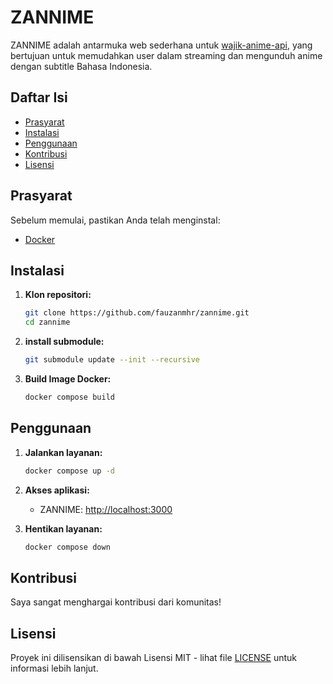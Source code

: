 # ZANNIME 

ZANNIME adalah antarmuka web sederhana untuk [wajik-anime-api](https://github.com/wajik45/wajik-anime-api/), yang bertujuan untuk memudahkan user dalam streaming dan mengunduh anime dengan subtitle Bahasa Indonesia.

## Daftar Isi

- [Prasyarat](#prasyarat)
- [Instalasi](#instalasi)
- [Penggunaan](#penggunaan)
- [Kontribusi](#kontribusi)
- [Lisensi](#lisensi)

## Prasyarat

Sebelum memulai, pastikan Anda telah menginstal:

- [Docker](https://docs.docker.com/get-docker/)

## Instalasi

1. **Klon repositori:**
   ```sh
   git clone https://github.com/fauzanmhr/zannime.git
   cd zannime
   ```

2. **install submodule:**
   ```sh
   git submodule update --init --recursive
   ```
   
3. **Build Image Docker:**
   ```sh
   docker compose build
   ```

## Penggunaan

1. **Jalankan layanan:**
   ```sh
   docker compose up -d
   ```

2. **Akses aplikasi:**
   - ZANNIME: [http://localhost:3000](http://localhost:3000)

3. **Hentikan layanan:**
   ```sh
   docker compose down
   ```

## Kontribusi

Saya sangat menghargai kontribusi dari komunitas!

## Lisensi

Proyek ini dilisensikan di bawah Lisensi MIT - lihat file [LICENSE](LICENSE) untuk informasi lebih lanjut.
